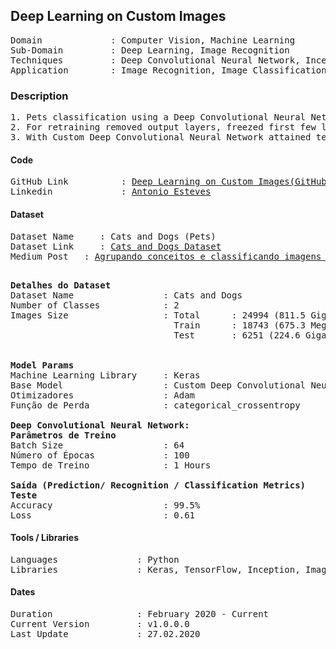 ## Deep Learning on Custom Images                                             

<pre>
Domain             : Computer Vision, Machine Learning
Sub-Domain         : Deep Learning, Image Recognition
Techniques         : Deep Convolutional Neural Network, Inception
Application        : Image Recognition, Image Classification, Pets Imaging
</pre>

### Description
<pre>
1. Pets classification using a Deep Convolutional Neural Network by creating a model with 24994 images of cats and dogs (811.5MB).
2. For retraining removed output layers, freezed first few layers and fine-tuned model for two new label classes (Pneumonia and Normal).
3. With Custom Deep Convolutional Neural Network attained testing accuracy 99.50% and loss 0.61.
</pre>

#### Code
<pre>
GitHub Link          : <a href=https://github.com/toniesteves/deep-learning-on-custom-images>Deep Learning on Custom Images(GitHub)</a>
Linkedin             : <a href=https://www.linkedin.com/in/toniesteves/>Antonio Esteves</a>
</pre>

#### Dataset
<pre>
Dataset Name     : Cats and Dogs (Pets)
Dataset Link     : <a href=https://mega.nz/#!BT5hSSiL!JIMryhr2S8OnpaR2rr-8pcsGPt5Rh6nug0UYZKIpgYo>Cats and Dogs Dataset</a>
Medium Post   : <a href=https://bit.ly/393cZte>Agrupando conceitos e classificando imagens com Deep Learning</a>

</pre>

<pre>
<b>Detalhes do Dataset</b>
Dataset Name                 : Cats and Dogs
Number of Classes            : 2
Images Size                  : Total      : 24994 (811.5 Gigabyte (MB))
                               Train      : 18743 (675.3 Megabyte (MB))
                               Test       : 6251 (224.6 Gigabyte (MB))


<b>Model Params</b>
Machine Learning Library     : Keras
Base Model                   : Custom Deep Convolutional Neural Network
Otimizadores                 : Adam
Função de Perda              : categorical_crossentropy

<b>Deep Convolutional Neural Network: </b>
<b>Parâmetros de Treino</b>
Batch Size                   : 64
Número of Épocas             : 100
Tempo de Treino              : 1 Hours

<b>Saída (Prediction/ Recognition / Classification Metrics)</b>
<b>Teste</b>
Accuracy                     : 99.5%
Loss                         : 0.61
</pre>


#### Tools / Libraries
<pre>
Languages               : Python
Libraries               : Keras, TensorFlow, Inception, ImageNet
</pre>

#### Dates
<pre>
Duration                : February 2020 - Current
Current Version         : v1.0.0.0
Last Update             : 27.02.2020
</pre>
